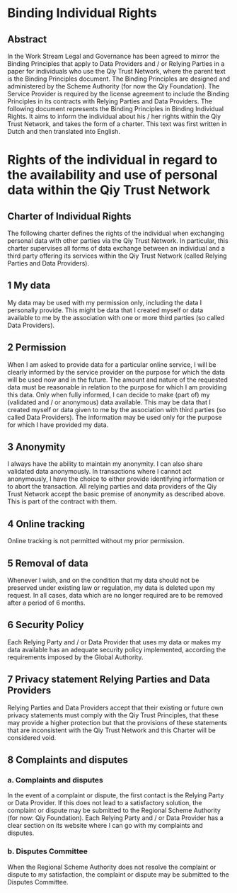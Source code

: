 # Binding Individual Rights

## Abstract

In the Work Stream Legal and Governance has been agreed to mirror the Binding Principles that apply to Data Providers and / or Relying Parties in a paper for individuals who use the Qiy Trust Network, where the parent text is the Binding Principles document.
The Binding Principles are designed and administered by the Scheme Authority (for now the Qiy Foundation). The Service Provider is required by the license agreement to include the Binding Principles in its contracts with Relying Parties and Data Providers. The following document represents the Binding Principles in Binding Individual Rights. It aims to inform the individual about his / her rights within the Qiy Trust Network, and takes the form of a charter.
This text was first written in Dutch and then translated into English.


# Rights of the individual  in regard to the availability and use of personal data within the Qiy Trust Network

## Charter of Individual Rights

The following charter defines the rights of the individual when exchanging personal data with other parties via the Qiy Trust Network. In particular, this charter supervises all forms of data exchange between an individual and a third party offering its services within the Qiy Trust Network (called Relying Parties and Data Providers).

## 1 My data
My data may be used with my permission only, including the data I personally provide. This might be data that I created myself or data available to me by the association with one or more third parties (so called Data Providers).

## 2 Permission
When I am asked to provide data for a particular online service, I will be clearly informed by the service provider on the purpose for which the data will be used now and in the future. The amount and nature of the requested data must be reasonable in relation to the purpose for which I am providing this data. Only when fully informed, I can decide to make (part of) my (validated and / or anonymous) data available. This may be data that I created myself or data given to me by the association with third parties (so called Data Providers). The information may be used only for the purpose for which I have provided my data.

## 3 Anonymity

I always have the ability to maintain my anonymity. I can also share validated data anonymously. In transactions where I cannot act anonymously, I have the choice to either provide identifying information or to abort the transaction. All relying parties and data providers of the Qiy Trust Network accept the basic premise of anonymity as described above. This is part of the contract with them.

## 4 Online tracking

Online tracking is not permitted without my prior permission. 

## 5 Removal of data

Whenever I wish, and on the condition that my data should not be preserved under existing law or regulation, my data is deleted upon my request. In all cases, data which are no longer required are to be removed after a period of 6 months.

## 6 Security Policy

Each Relying Party and / or Data Provider that uses my data or makes my data available has an adequate security policy implemented, according the requirements imposed by the Global Authority.

## 7 Privacy statement Relying Parties and Data Providers

Relying Parties and Data Providers accept that their existing or future own privacy statements must comply with the Qiy Trust Principles, that these may provide a higher protection but that the provisions of these statements that are inconsistent with the Qiy Trust Network and this Charter will be considered void.

## 8 Complaints and disputes

### a. Complaints and disputes

In the event of a complaint or dispute, the first contact is the Relying Party or Data Provider. If this does not lead to a satisfactory solution, the complaint or dispute may be submitted to the Regional Scheme Authority (for now: Qiy Foundation). Each Relying Party and / or Data Provider has a clear section on its website where I can go with my complaints and disputes. 

### b. Disputes Committee

When the Regional Scheme Authority does not resolve the complaint or dispute to my satisfaction, the complaint or dispute may be submitted to the Disputes Committee.

